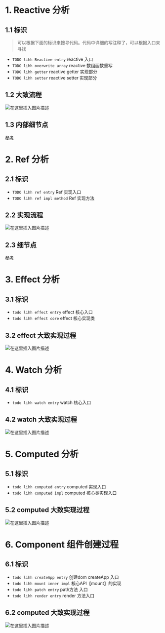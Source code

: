 # 1. Reactive 分析

## 1.1 标识

> 可以根据下面的标识来搜寻代码。代码中详细的写注释了，可以根据入口来寻找

- `TODO lihh Reactive entry` reactive 入口
- `TODO lihh overwrite array` reactive 数组函数重写
- `TODO lihh getter` reactive getter 实现部分
- `TODO lihh setter` reactive setter 实现部分

## 1.2 大致流程

![在这里插入图片描述](https://img-blog.csdnimg.cn/3e7f2921d5cd48b1bec7622b64e55d96.png)

## 1.3 内部细节点
[参考](./README.reactive.details.md)

# 2. Ref 分析

## 2.1 标识

- `TODO lihh ref entry` Ref 实现入口
- `TODO lihh ref impl method` Ref 实现方法

## 2.2 实现流程

![在这里插入图片描述](https://img-blog.csdnimg.cn/a1848b91367a464ab017ef9666460cc2.png#pic_center)

## 2.3 细节点
[参考](./README.ref.details.md)

# 3. Effect 分析

## 3.1 标识

- `todo lihh effect entry` effect 核心入口
- `todo lihh effect core` effect 核心实现类

## 3.2 effect 大致实现过程

![在这里插入图片描述](https://img-blog.csdnimg.cn/9120fe681cd846659877a34de60e82f1.png#pic_center)

# 4. Watch 分析

## 4.1 标识

- `todo lihh watch entry` watch 核心入口

## 4.2 watch 大致实现过程

![在这里插入图片描述](https://img-blog.csdnimg.cn/306c8ddb226c4a6d98b9f75c6f401734.png#pic_center)

# 5. Computed 分析

## 5.1 标识

- `todo lihh computed entry` computed 实现入口
- `todo lihh computed impl` computed 核心类实现入口

## 5.2 computed 大致实现过程

![在这里插入图片描述](https://img-blog.csdnimg.cn/f3003bef58e440008461977aa35f0936.png#pic_center)

# 6. Component 组件创建过程

## 6.1 标识

- `todo lihh createApp entry` 创建dom createApp 入口
- `todo lihh mount inner impl` 核心API【mount】的实现
- `todo lihh patch entry` path方法 入口
- `todo lihh render entry` render 方法入口

## 6.2 computed 大致实现过程

![在这里插入图片描述](https://img-blog.csdnimg.cn/76251d6c43294c55be8fe0a0c7a4d720.png#pic_center)